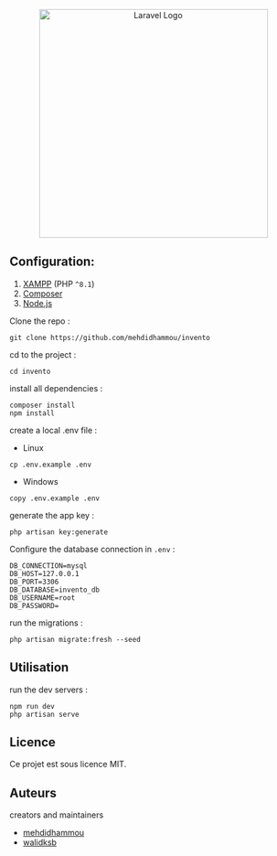 <p align="center">
    <a href="https://laravel.com" target="_blank">
        <img src="public/favicon.ico" width="400" alt="Laravel Logo">
    </a>
</p>

## Configuration:

1.   [XAMPP](https://www.apachefriends.org/download.html) (PHP `^8.1`)
2.   [Composer](https://getcomposer.org/download/)
3.   [Node.js](https://nodejs.org/en/download/)

Clone the repo :

```
git clone https://github.com/mehdidhammou/invento
```

cd to the project :

```
cd invento
```

install all dependencies :

```
composer install
npm install
```

create a local .env file :

- Linux

```
cp .env.example .env
```

- Windows

```
copy .env.example .env
```

generate the app key :

```
php artisan key:generate
```

Configure the database connection in `.env` :

```
DB_CONNECTION=mysql
DB_HOST=127.0.0.1
DB_PORT=3306
DB_DATABASE=invento_db
DB_USERNAME=root
DB_PASSWORD=
```

run the migrations :

```
php artisan migrate:fresh --seed
```

## Utilisation

run the dev servers :

```
npm run dev
php artisan serve
```

## Licence

Ce projet est sous licence MIT.

## Auteurs

creators and maintainers

-   [mehdidhammou](https://github.com/mehdidhammou)
-   [walidksb](https://github.com/walidksb)
